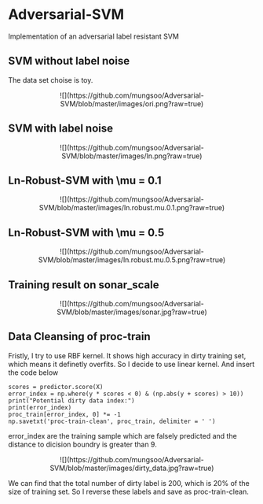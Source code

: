 # Adversarial-SVM
Implementation of  an adversarial label resistant SVM 

SVM without label noise
-----
The data set choise is toy.

<center>![](https://github.com/mungsoo/Adversarial-SVM/blob/master/images/ori.png?raw=true)</center>

SVM with label noise
---
<center>![](https://github.com/mungsoo/Adversarial-SVM/blob/master/images/ln.png?raw=true)</center>


Ln-Robust-SVM with \mu = 0.1
---
<center>![](https://github.com/mungsoo/Adversarial-SVM/blob/master/images/ln.robust.mu.0.1.png?raw=true)</center>


Ln-Robust-SVM with \mu = 0.5
---
<center>![](https://github.com/mungsoo/Adversarial-SVM/blob/master/images/ln.robust.mu.0.5.png?raw=true)</center>


Training result on sonar_scale
-----
<center>![](https://github.com/mungsoo/Adversarial-SVM/blob/master/images/sonar.jpg?raw=true)</center>

Data Cleansing of proc-train
---
Fristly, I try to use RBF kernel. It shows high accuracy in dirty training set, which means it definetly
overfits. So I decide to use linear kernel. And insert the code below
```
scores = predictor.score(X)
error_index = np.where(y * scores < 0) & (np.abs(y + scores) > 10))
print("Potential dirty data index:")
print(error_index)
proc_train[error_index, 0] *= -1
np.savetxt('proc-train-clean', proc_train, delimiter = ' ')
```

error_index are the training sample which are falsely predicted and the distance to dicision boundry is greater than 9.

<center>![](https://github.com/mungsoo/Adversarial-SVM/blob/master/images/dirty_data.jpg?raw=true)</center>

We can find that the total number of dirty label is 200, which is 20% of the size of training set.
So I reverse these labels and save as proc-train-clean.
